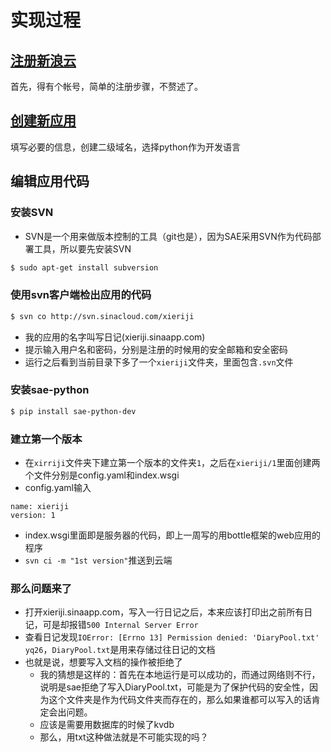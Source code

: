 # 实现过程
## [注册新浪云](http://www.sinacloud.com/sso/register.html)
首先，得有个帐号，简单的注册步骤，不赘述了。

## [创建新应用](http://sae.sina.com.cn/?m=dashboard)
填写必要的信息，创建二级域名，选择python作为开发语言

## 编辑应用代码
### 安装SVN
- SVN是一个用来做版本控制的工具（git也是），因为SAE采用SVN作为代码部署工具，所以要先安装SVN
```bash
$ sudo apt-get install subversion	
```

### 使用svn客户端检出应用的代码
```bash
$ svn co http://svn.sinacloud.com/xieriji
```
- 我的应用的名字叫写日记(xieriji.sinaapp.com)
- 提示输入用户名和密码，分别是注册的时候用的安全邮箱和安全密码
- 运行之后看到当前目录下多了一个`xieriji`文件夹，里面包含`.svn`文件

### 安装sae-python
```bash
$ pip install sae-python-dev
```

### 建立第一个版本
- 在`xirriji`文件夹下建立第一个版本的文件夹`1`，之后在`xieriji/1`里面创建两个文件分别是config.yaml和index.wsgi
- config.yaml输入
```
name: xieriji
version: 1
```
- index.wsgi里面即是服务器的代码，即上一周写的用bottle框架的web应用的程序
- `svn ci -m "1st version"`推送到云端

### 那么问题来了
- 打开xieriji.sinaapp.com，写入一行日记之后，本来应该打印出之前所有日记，可是却报错`500 Internal Server Error`
- 查看日记发现`IOError: [Errno 13] Permission denied: 'DiaryPool.txt' yq26`，`DiaryPool.txt`是用来存储过往日记的文档
- 也就是说，想要写入文档的操作被拒绝了
  - 我的猜想是这样的：首先在本地运行是可以成功的，而通过网络则不行，说明是sae拒绝了写入DiaryPool.txt，可能是为了保护代码的安全性，因为这个文件夹是作为代码文件夹而存在的，那么如果谁都可以写入的话肯定会出问题。
  - 应该是需要用数据库的时候了kvdb
  - 那么，用txt这种做法就是不可能实现的吗？

